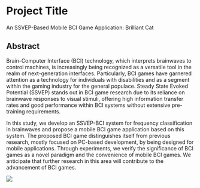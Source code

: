 # Project Title

An SSVEP-Based Mobile BCI Game Application: Brilliant Cat

## Abstract

Brain-Computer Interface (BCI) technology, which interprets brainwaves to control machines, is increasingly being recognized as a versatile tool in the realm of next-generation interfaces. Particularly, BCI games have garnered attention as a technology for individuals with disabilities and as a segment within the gaming industry for the general populace. Steady State Evoked Potential (SSVEP) stands out in BCI game research due to its reliance on brainwave responses to visual stimuli, offering high information transfer rates and good performance within BCI systems without extensive pre-training requirements.

In this study, we develop an SSVEP-BCI system for frequency classification in brainwaves and propose a mobile BCI game application based on this system. The proposed BCI game distinguishes itself from previous research, mostly focused on PC-based development, by being designed for mobile applications. Through experiments, we verify the significance of BCI games as a novel paradigm and the convenience of mobile BCI games. We anticipate that further research in this area will contribute to the advancement of BCI games.


<img src="https://github.com/woneunji/BrilliantCat/assets/78136893/4c8ef4f0-565a-45de-8694-c8221a95feb3">
